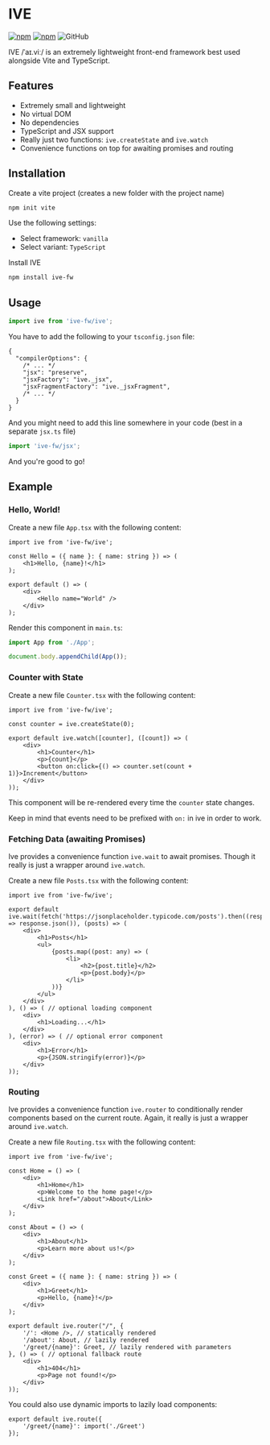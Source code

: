 # IVE

[![npm](https://img.shields.io/npm/v/ive-fw)](https://www.npmjs.com/package/ive-fw)
[![npm](https://img.shields.io/npm/dt/ive-fw)](https://www.npmjs.com/package/ive-fw)
![GitHub](https://img.shields.io/github/license/s15n/ive)

IVE /ˈaɪ.viː/ is an extremely lightweight front-end framework best used
alongside Vite and TypeScript.

## Features

- Extremely small and lightweight <!--(in fact, the smallest framework I know of)-->
- No virtual DOM <!--, no diffing, no reconciliation (idk what that means)-->
- No dependencies
- TypeScript and JSX support
- Really just two functions: `ive.createState` and `ive.watch`
- Convenience functions on top for awaiting promises and routing

## Installation

Create a vite project (creates a new folder with the project name)
```bash
npm init vite
```
Use the following settings:
- Select framework: `vanilla`
- Select variant: `TypeScript`

Install IVE
```bash
npm install ive-fw
```

## Usage

```typescript
import ive from 'ive-fw/ive';
```

You have to add the following to your `tsconfig.json` file:
```jsonc
{
  "compilerOptions": {
    /* ... */
    "jsx": "preserve",
    "jsxFactory": "ive._jsx",
    "jsxFragmentFactory": "ive._jsxFragment",
    /* ... */
  }
}
```

And you might need to add this line somewhere in your code (best in a separate `jsx.ts` file)
```typescript
import 'ive-fw/jsx';
```

And you're good to go!

## Example

### Hello, World!

Create a new file `App.tsx` with the following content:
```tsx
import ive from 'ive-fw/ive';

const Hello = ({ name }: { name: string }) => (
    <h1>Hello, {name}!</h1>
);

export default () => (
    <div>
        <Hello name="World" />
    </div>
);
```

Render this component in `main.ts`:
```typescript
import App from './App';

document.body.appendChild(App());
```

### Counter with State

Create a new file `Counter.tsx` with the following content:
```tsx
import ive from 'ive-fw/ive';

const counter = ive.createState(0);

export default ive.watch([counter], ([count]) => (
    <div>
        <h1>Counter</h1>
        <p>{count}</p>
        <button on:click={() => counter.set(count + 1)}>Increment</button>
    </div>
));
```
This component will be re-rendered every time the `counter` state changes.

Keep in mind that events need to be prefixed with `on:` in ive in order to work.


### Fetching Data (awaiting Promises)

Ive provides a convenience function `ive.wait` to await promises.
Though it really is just a wrapper around `ive.watch`.

Create a new file `Posts.tsx` with the following content:
```tsx
import ive from 'ive-fw/ive';

export default ive.wait(fetch('https://jsonplaceholder.typicode.com/posts').then((response) => response.json()), (posts) => (
    <div>
        <h1>Posts</h1>
        <ul>
            {posts.map((post: any) => (
                <li>
                    <h2>{post.title}</h2>
                    <p>{post.body}</p>
                </li>
            ))}
        </ul>
    </div>
), () => ( // optional loading component
    <div>
        <h1>Loading...</h1>
    </div>
), (error) => ( // optional error component
    <div>
        <h1>Error</h1>
        <p>{JSON.stringify(error)}</p>
    </div>
));
```

### Routing

Ive provides a convenience function `ive.router` to conditionally render components based on the current route.
Again, it really is just a wrapper around `ive.watch`.

Create a new file `Routing.tsx` with the following content:
```tsx
import ive from 'ive-fw/ive';

const Home = () => (
    <div>
        <h1>Home</h1>
        <p>Welcome to the home page!</p>
        <Link href="/about">About</Link>
    </div>
);

const About = () => (
    <div>
        <h1>About</h1>
        <p>Learn more about us!</p>
    </div>
);

const Greet = ({ name }: { name: string }) => (
    <div>
        <h1>Greet</h1>
        <p>Hello, {name}!</p>
    </div>
);

export default ive.router("/", {
    '/': <Home />, // statically rendered
    '/about': About, // lazily rendered
    '/greet/{name}': Greet, // lazily rendered with parameters
}, () => ( // optional fallback route
    <div>
        <h1>404</h1>
        <p>Page not found!</p>
    </div>
));
```

You could also use dynamic imports to lazily load components:
```tsx
export default ive.route({
    '/greet/{name}': import('./Greet')
});
```
